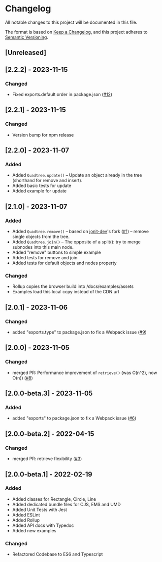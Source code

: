 # Changelog
All notable changes to this project will be documented in this file.

The format is based on [Keep a Changelog](https://keepachangelog.com/en/1.0.0/),
and this project adheres to [Semantic Versioning](https://semver.org/spec/v2.0.0.html).

## [Unreleased]

## [2.2.2] - 2023-11-15

### Changed
* Fixed exports.default order in package.json ([#12](https://github.com/timohausmann/quadtree-ts/issues/12))

## [2.2.1] - 2023-11-15

### Changed
* Version bump for npm release

## [2.2.0] - 2023-11-07

### Added
* Added `Quadtree.update()` – Update an object already in the tree (shorthand for remove and insert).
* Added basic tests for update
* Added example for update 

## [2.1.0] - 2023-11-07

### Added
* Added `Quadtree.remove()` – based on [jonit-dev](https://github.com/jonit-dev)'s fork ([#1](https://github.com/timohausmann/quadtree-ts/issues/1)) – remove single objects from the tree. 
* Added `Quadtree.join()` – The opposite of a split(): try to merge subnodes into this main node.
* Added "remove" buttons to simple example
* Added tests for remove and join
* Added tests for default objects and nodes property

### Changed
* Rollup copies the browser build into /docs/examples/assets
* Examples load this local copy instead of the CDN url

## [2.0.1] - 2023-11-06

### Changed
* added "exports.type" to package.json to fix a Webpack issue ([#9](https://github.com/timohausmann/quadtree-ts/issues/9))

## [2.0.0] - 2023-11-05

### Changed
* merged PR: Performance improvement of `retrieve()` (was O(n^2), now O(n)) ([#8](https://github.com/timohausmann/quadtree-ts/pull/8))

## [2.0.0-beta.3] - 2023-11-05

### Added
* added "exports" to package.json to fix a Webpack issue ([#6](https://github.com/timohausmann/quadtree-ts/issues/6))

## [2.0.0-beta.2] - 2022-04-15

### Changed
* merged PR: retrieve flexibility ([#3](https://github.com/timohausmann/quadtree-ts/pull/3))

## [2.0.0-beta.1] - 2022-02-19
### Added
* Added classes for Rectangle, Circle, Line
* Added dedicated bundle files for CJS, EMS and UMD
* Added Unit Tests with Jest
* Added ESLint
* Added Rollup
* Added API docs with Typedoc
* Added new examples

### Changed
* Refactored Codebase to ES6 and Typescript